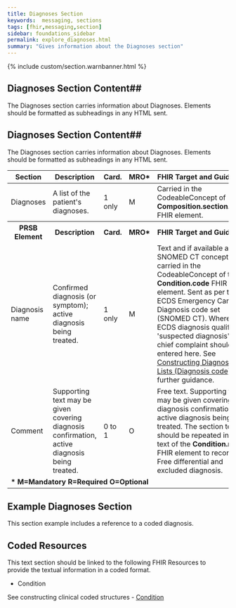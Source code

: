 ```yaml
---
title: Diagnoses Section
keywords:  messaging, sections
tags: [fhir,messaging,section]
sidebar: foundations_sidebar
permalink: explore_diagnoses.html
summary: "Gives information about the Diagnoses section"
---
```


{% include custom/section.warnbanner.html %}

## Diagnoses Section Content##
The Diagnoses section carries information about Diagnoses. Elements should be formatted as subheadings in any HTML sent.

## Diagnoses Section Content##
The Diagnoses section carries information about Diagnoses. Elements should be formatted as subheadings in any HTML sent.

<table style="width:100%;max-width: 100%;">
	<thead>
		<tr>
			<th width="15%">Section</th>
			<th width="35%">Description</th>
			<th width="5%">Card.</th>
			<th width="5%">MRO*</th>
			<th width="40%">FHIR Target and Guidance</th>
		</tr>
	</thead>
	<tbody>
		<tr>
			<td>Diagnoses</td>
			<td>A list of the patient's diagnoses.</td>
			<td>1 only</td>
			<td>M</td>
			<td>Carried in the CodeableConcept of <b>Composition.section.code</b> FHIR element.</td>
		</tr>
		<tr>
			<th>PRSB Element</th>
			<th>Description</th>
			<th>Card.</th>
			<th>MRO*</th>
			<th>FHIR Target and Guidance</th>	
		</tr>
		<tr>
			<td>Diagnosis name</td>
			<td>Confirmed diagnosis (or symptom); active diagnosis being treated.</td>
			<td>1 only</td>
			<td>M</td>
			<td>Text and if available a SNOMED CT concept carried in the CodeableConcept of the <b>Condition.code</b> FHIR element. Sent as per the ECDS Emergency Care Diagnosis code set (SNOMED CT). Where the ECDS diagnosis qualifier is 'suspected diagnosis', the chief complaint should be entered here. See <a href="build_conditions.html#diagnosis-code">Constructing Diagnosis Lists (Diagnosis code)</a> for further guidance.</td>
		</tr>
		<tr>
			<td>Comment</td>
			<td>Supporting text may be given covering diagnosis confirmation, active diagnosis being treated.</td>
			<td>0 to 1</td>
			<td>O</td>
			<td>Free text.  Supporting text may be given covering diagnosis confirmation, active diagnosis being treated.  The section text should be repeated in the text of the <b>Condition.note </b>FHIR element to record Free differential and excluded diagnosis.</td>
		</tr>
		<tr>
		<td colspan="5"><b>* M=Mandatory R=Required O=Optional</b></td>
		</tr>
	</tbody>
</table>

##  Example Diagnoses Section ##

This section example includes a reference to a coded diagnosis.

<script src="https://gist.github.com/IOPS-DEV/6903725738cefc330a8964316f0a5e9d.js"></script>

## Coded Resources ##

This text section should be linked to the following FHIR Resources to provide the textual information in a coded format.

- Condition
 
See constructing clinical coded structures - [Condition](build_conditions.html)






